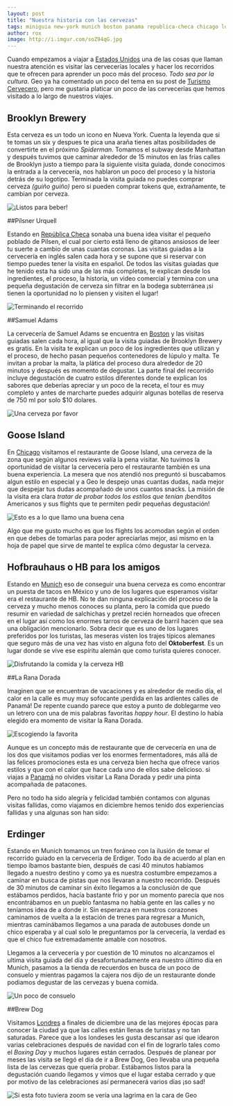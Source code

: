 ```yaml
---
layout: post
title: "Nuestra historia con las cervezas"
tags: miniguia new-york munich boston panama republica-checa chicago londres
author: rox
image: http://i.imgur.com/soZ94qG.jpg
---
```

Cuando empezamos a viajar a [Estados Unidos](/tag/estados-unidos)  una de las cosas que llaman nuestra atención es visitar las cervecerías locales y hacer los recorridos que te ofrecen para aprender un poco más del proceso. *Todo sea por la cultura*. Geo ya ha comentado un poco del tema en su post de [Turismo Cervecero](/turismo-cervecero/), pero me gustaria platicar un poco de las cervecerías que hemos visitado a lo largo de nuestros viajes.

## Brooklyn Brewery 

Esta cerveza es un todo un icono en Nueva York. Cuenta la leyenda que si te tomas un six y despues te pica una araña tienes altas posibilidades de convertirte en el próximo *Spiderman*. Tomamos el subway desde Manhattan y después tuvimos que caminar alrededor de 15 minutos en las frías calles de Brooklyn justo a tiempo para la siguiente visita guiada, donde conocimos la entrada a la cervecería, nos hablaron un poco del proceso y la historia detrás de su logotipo. Terminada la visita guiada no puedes comprar cerveza *(guiño guiño)* pero si pueden comprar tokens que, extrañamente, te cambian por cerveza.

![¡Listos para beber!](http://i.imgur.com/IjxkVAO.jpg)

##Pilsner Urquell

Estando en [República Checa](/tag/republica-checa) sonaba una buena idea visitar el pequeño poblado de Pilsen, el cual por cierto está lleno de gitanos ansiosos de leer tu suerte a cambio de unas cuantas coronas. Las visitas guiadas a la cervecería en inglés salen cada hora y se supone que si reservar con tiempo puedes tener la visita en español. De todos las visitas guiadas que he tenido esta ha sido una de las más completas, te explican desde los ingredientes, el proceso, la historia, un video comercial y termina con una pequeña degustación de cerveza sin filtrar en la bodega subterránea ¡si tienen la oportunidad no lo piensen y visiten el lugar!

![Terminando el recorrido](http://i.imgur.com/lqYfrKO.jpg)

##Samuel Adams

La cervecería de Samuel Adams se encuentra en [Boston](/tag/boston) y las visitas guiadas salen cada hora, al igual que la visita guiadas de Brooklyn Brewery es gratis. En la visita te explican un poco de los ingredientes que utilizan y el proceso, de hecho pasan pequeños contenedores de lúpulo y malta. Te invitan a probar la malta, la plática del proceso dura alrededor de 20 minutos y después es momento de degustar. La parte final del recorrido incluye degustación de cuatro estilos diferentes donde te explican los sabores que deberías apreciar y un poco de la receta, el tour es muy completo y antes de marcharte puedes adquirir algunas botellas de reserva de 750 ml por solo $10 dolares. 

![Una cerveza por favor](http://i.imgur.com/xc4RB6D.jpg)

## Goose Island

En [Chicago](/tag/chicago) visitamos el restaurante de Goose Island, una cerveza de la zona que según algunos reviews valía la pena visitar. No tuvimos la oportunidad de visitar la cervecería pero el restaurante también es una buena experiencia. La mesera que nos atendió nos preguntó si buscabamos algun estilo en especial y a Geo le despejo unas cuantas dudas, nada mejor que despejar tus dudas acompañado de unos cuantos snacks. La misión de la visita era clara *tratar de probar todos los estilos que tenían* ¡benditos Americanos y sus flights que te permiten pedir pequeñas degustación!

![Esto es a lo que llamo una buena cena](http://i.imgur.com/J82wykS.jpg)

Algo que me gusto mucho es que los flights los acomodan según el orden en que debes de tomarlas para poder apreciarlas mejor, asi mismo en la hoja de papel que sirve de mantel te explica cómo degustar la cerveza.

## Hofbrauhaus o HB para los amigos

Estando en [Munich](/tag/munich) eso de conseguir una buena cerveza es como encontrar un puesta de tacos en México y uno de los lugares que esperamos visitar era el restaurante de HB. No te dan ninguna explicación del proceso de la cerveza y mucho menos conoces su planta, pero la comida que puedo resumir en variedad de salchichas y pretzel recién horneados que ofrecen en el lugar así como los enormes tarros de cerveza de barril hacen que sea una obligación mencionarlo. Sobra decir que es uno de los lugares preferidos por los turistas, las meseras visten los trajes típicos alemanes que seguro más de una vez has visto en alguna foto del **Oktoberfest**. Es un lugar donde se vive ese espíritu alemán que como turista quieres conocer.

![Disfrutando la comida y la cerveza HB](http://i.imgur.com/pa1M9JX.jpg)

##La Rana Dorada

Imaginen que se encuentran de vacaciones y es alrededor de medio día, el calor en la calle es muy muy sofocante ¡perdida en las ardientes calles de Panamá! De repente cuando parece que estoy a punto de doblegarme veo un letrero con una de mis palabras favoritas *happy hour*. El destino lo había elegido era momento de visitar la Rana Dorada. 

![Escogiendo la favorita](http://i.imgur.com/tG7tikb.jpg)

Aunque es un concepto más de restaurante que de cervecería en una de los dos que visitamos podias ver los enormes fermentadores, más allá de las felices promociones esta es una cerveza bien hecha que ofrece varios estilos y que con el calor que hace cada uno de ellos sabe delicioso. si viajas a [Panamá](/tag/panama) no olvides visitar La Rana Dorada y pedir una pinta acompañada de patacones.

Pero no todo ha sido alegría y felicidad también contamos con algunas visitas fallidas, como viajamos en diciembre hemos tenido dos experiencias fallidas y una algunas son han sido:

## Erdinger

Estando en Munich tomamos un tren foráneo con la ilusión de tomar el recorrido guiado en la cervecería de Erdiger. Todo iba de acuerdo al plan en tiempo íbamos bastante bien, después de casi 40 minutos habíamos llegado a nuestro destino y como ya es nuestra costumbre empezamos a caminar en busca de pistas que nos llevaran a nuestro recorrido. Después de 30 minutos de caminar sin éxito llegamos a la conclusión de que estábamos perdidos, hacía bastante frío y por un momento parecía que nos encontrábamos en un pueblo fantasma no había gente en las calles y no teníamos idea de a donde ir. Sin esperanza en nuestros corazones caminamos de vuelta a la estación de trenes para regresar a Munich, mientras caminábamos llegamos a una parada de autobuses donde un chico esperaba y al cual solo le preguntamos por la cervecería, la verdad es que el chico fue extremadamente amable con nosotros.

Llegamos a la cervecería y por cuestión de 10 minutos no alcanzamos el ultima visita guiada del día y desafortunadamente era nuestro último día en Munich, pasamos a la tienda de recuerdos en busca de un poco de consuelo y mientras pagamos la cajera nos dijo de un restaurante donde podiamos degustar de las cervezas y buena comida.

![Un poco de consuelo](http://i.imgur.com/U5RL9Yz.jpg)

##Brew Dog

Visitamos [Londres](/tag/londres) a finales de diciembre una de las mejores épocas para conocer la ciudad ya que las calles están llenas de turistas y no tan saturadas. Parece que a los londeses les gusta descansar así que idearon varias celebraciones después de navidad con el fin de lograrlo tales como el *Boxing Day* y muchos lugares están cerrados. Después de planear por meses las visita se llegó el día de ir a Brew Dog, Geo llevaba una pequeña lista de las cervezas que quería probar. Estábamos listos para la degustación cuando llegamos y vimos que el lugar estaba cerrado y que por motivo de las celebraciones así permanecerá varios días ¡so sad!

![Si esta foto tuviera zoom se vería una lagrima en la cara de Geo](http://i.imgur.com/54TZm51.jpg)
